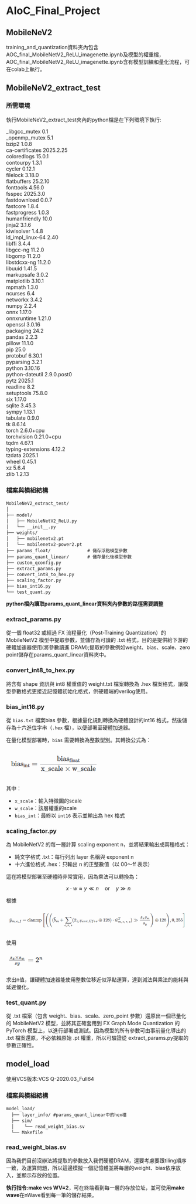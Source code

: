 # AIoC_Final_Project
## MobileNeV2
training_and_quantization資料夾內包含AOC_final_MobileNetV2_ReLU_imagenette.ipynb及模型的權重檔，AOC_final_MobileNetV2_ReLU_imagenette.ipynb含有模型訓練和量化流程，可在colab上執行。
## MobileNeV2_extract_test
### 所需環境
執行MobileNeV2_extract_test夾內的python檔是在下列環境下執行:

_libgcc_mutex             0.1           
_openmp_mutex             5.1           
bzip2                     1.0.8         
ca-certificates           2025.2.25     
coloredlogs               15.0.1        
contourpy                 1.3.1         
cycler                    0.12.1        
filelock                  3.18.0        
flatbuffers               25.2.10       
fonttools                 4.56.0        
fsspec                    2025.3.0  
fastdownload              0.0.7 \
fastcore                  1.8.4 \
fastprogress              1.0.3 \
humanfriendly             10.0          
jinja2                    3.1.6         
kiwisolver                1.4.8         
ld_impl_linux-64          2.40          
libffi                    3.4.4         
libgcc-ng                 11.2.0        
libgomp                   11.2.0        
libstdcxx-ng              11.2.0        
libuuid                   1.41.5        
markupsafe                3.0.2         
matplotlib                3.10.1        
mpmath                    1.3.0         
ncurses                   6.4           
networkx                  3.4.2         
numpy                     2.2.4         
onnx                      1.17.0        
onnxruntime               1.21.0        
openssl                   3.0.16        
packaging                 24.2          
pandas                    2.2.3         
pillow                    11.1.0        
pip                       25.0          
protobuf                  6.30.1        
pyparsing                 3.2.1         
python                    3.10.16       
python-dateutil           2.9.0.post0   
pytz                      2025.1        
readline                  8.2           
setuptools                75.8.0        
six                       1.17.0        
sqlite                    3.45.3        
sympy                     1.13.1        
tabulate                  0.9.0         
tk                        8.6.14        
torch                     2.6.0+cpu     
torchvision               0.21.0+cpu    
tqdm                      4.67.1        
typing-extensions         4.12.2        
tzdata                    2025.1        
wheel                     0.45.1        
xz                        5.6.4         
zlib                      1.2.13 

### 檔案與模組結構
```
MobileNeV2_extract_test/
│
├── model/
│   ├── MobileNetV2_ReLU.py
│   └── __init__.py         
├── weights/
│   ├── mobilenetv2.pt              
│   └── mobilenetv2-power2.pt       
├── params_float/              # 儲存浮點模型參數
├── params_quant_linear/       # 儲存量化後模型參數 
├── custom_qconfig.py 
├── extract_params.py 
├── convert_int8_to_hex.py 
├── scaling_factor.py 
├── bias_int16.py
└── test_quant.py
```

**python檔內讀取params_quant_linear資料夾內參數的路徑需要調整**

### extract_params.py
從一個 float32 或經過 FX 流程量化（Post-Training Quantization）的 MobileNetV2 模型中提取參數，並儲存為可讀的 .txt 格式，目的是提供給下游的硬體加速器使用(將參數讀進 DRAM);提取的參數例如weight、bias、scale、zero point儲存在params_quant_linear資料夾中。
### convert_int8_to_hex.py
將含有 shape 資訊與 int8 權重值的 weight.txt 檔案轉換為 .hex 檔案格式，讓模型參數格式更接近記憶體初始化格式，供硬體端的verilog使用。
### bias_int16.py
從 `bias.txt` 檔案bias 參數，根據量化規則轉換為硬體設計的int16 格式，然後儲存為十六進位字串（`.hex` 檔），以便部署至硬體加速器。

在量化模型部署時，`bias` 需要轉換為整數型別。其轉換公式為：

![alt text](/docs/images/bias.png)


其中：

* `x_scale`：輸入特徵圖的scale
* `w_scale`：該層權重的scale
* `bias_int`：最終以 `int16` 表示並輸出為 hex 格式
### scaling_factor.py
為 MobileNetV2 的每一層計算 scaling exponent n，並將結果輸出成兩種格式：

- 純文字格式 .txt：每行列出 layer 名稱與 exponent n
- 十六進位格式 .hex：只輸出 n 的正整數值（以 00～ff 表示）

這在將模型部署至硬體時非常實用，因為乘法可以轉換為：

$$
x \cdot w \approx y \ll n \quad \text{or} \quad y \gg n
$$

根據

![alt text](/docs/images/quant.png)

使用

![alt text](/docs/images/scaling_factor.png)

求出n值，讓硬體加速器能使用整數位移近似浮點運算，達到減法與乘法的能耗與延遲優化。
### test_quant.py
從 .txt 檔案（包含 weight、bias、scale、zero_point 參數）還原出一個已量化的 MobileNetV2 模型，並將其正確套用到 FX Graph Mode Quantization 的 PyTorch 模型上，以進行部署或測試。因為模型的所有參數可由事前量化導出的 .txt 檔案還原，不必依賴原始 .pt 權重，所以可驗證從 extract_params.py提取的參數正確性。
## model_load

使用VCS版本:VCS Q-2020.03_Full64

### 檔案與模組結構
```
model_load/
  ├── layer_info/ #params_quant_linear中的hex檔
  ├── sim/ 
  │    └── read_weight_bias.sv 
  └── Makefile
```
### read_weight_bias.sv
因為我們目前沒辦法將提取的參數放入我們硬體DRAM，還要考慮要跟tiling順序一致，及運算問題，所以這邊模擬一個記憶體並將每層的weight、bias依序放入，並顯示存放的位置。

**執行指令:make vcs WV=2**，可在終端看到每一層的存放位址，並可使用**make wave**在nWave看到每一筆的儲存結果。











